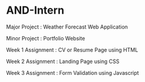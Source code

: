 # AND-Intern

Major Project : Weather Forecast Web Application

Minor Project : Portfolio Website

Week 1 Assignment : CV or Resume Page using HTML

Week 2 Assignment : Landing Page using CSS

Week 3 Assignment : Form Validation using Javascript
